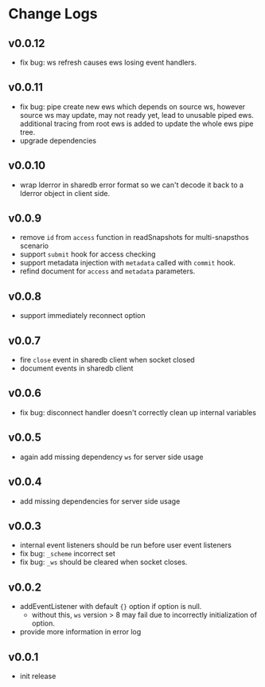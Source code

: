 # Change Logs

## v0.0.12

 - fix bug: ws refresh causes ews losing event handlers.


## v0.0.11

 - fix bug: pipe create new ews which depends on source ws, however source ws may update, may not ready yet,
   lead to unusable piped ews. additional tracing from root ews is added to update the whole ews pipe tree.
 - upgrade dependencies


## v0.0.10

 - wrap lderror in sharedb error format so we can't decode it back to a lderror object in client side.


## v0.0.9

 - remove `id` from `access` function in readSnapshots for multi-snapsthos scenario
 - support `submit` hook for access checking
 - support metadata injection with `metadata` called with `commit` hook.
 - refind document for `access` and `metadata` parameters.


## v0.0.8

 - support immediately reconnect option


## v0.0.7

 - fire `close` event in sharedb client when socket closed
 - document events in sharedb client


## v0.0.6

 - fix bug: disconnect handler doesn't correctly clean up internal variables


## v0.0.5

 - again add missing dependency `ws` for server side usage


## v0.0.4

 - add missing dependencies for server side usage


## v0.0.3

 - internal event listeners should be run before user event listeners
 - fix bug: `_scheme` incorrect set
 - fix bug: `_ws` should be cleared when socket closes.


## v0.0.2

 - addEventListener with default `{}` option if option is null.
   - without this, `ws` version > 8 may fail due to incorrectly initialization of option.
 - provide more information in error log

 
## v0.0.1

 - init release
